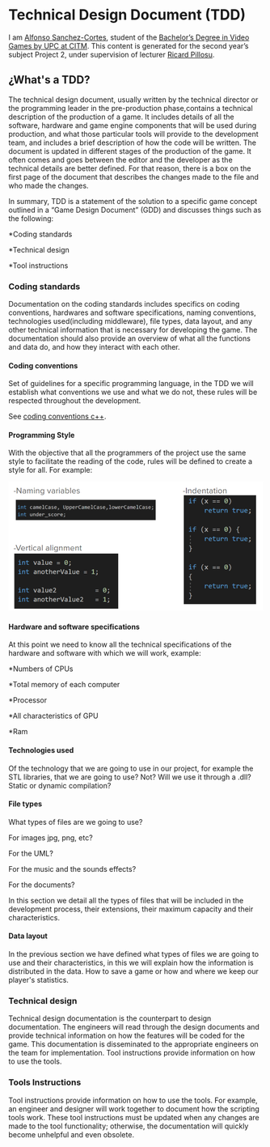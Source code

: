 ﻿# Technical Design Document (TDD)

I am [Alfonso Sanchez-Cortes](https://github.com/Siitoo), student of the [Bachelor’s Degree in
Video Games by UPC at CITM](https://www.citm.upc.edu/ing/estudis/graus-videojocs/). This content is generated for the second year’s
subject Project 2, under supervision of lecturer [Ricard Pillosu](<https://es.linkedin.com/in/ricardpillosu>).

## ¿What's a TDD?

The technical design document, usually written by the technical director or the programming leader in the pre-production phase,contains a technical description of the production of a game.
It includes details of all the software, hardware and game engine components that will be used during production, and what those particular tools will provide to the development team,
and includes a brief description of how the code will be written. The document is updated in different stages of the production of the game. It often comes and goes between the editor
and the developer as the technical details are better defined. For that reason, there is a box on the first page of the document that describes the changes made to the file and who made the changes.

In summary, TDD is a statement of the solution to a specific game concept outlined in a “Game Design Document” (GDD) and discusses things such as the following:  

*Coding standards  

*Technical design  

*Tool instructions  

### Coding standards

Documentation on the coding standards includes specifics on coding conventions, hardwares and software specifications, naming conventions, technologies used(including middleware), file types, data layout, and any other technical information that is necessary for developing the game. 
The documentation should also provide an overview of what all the functions and data do, and how they interact with each other.

#### Coding conventions

Set of guidelines for a specific programming language, in the TDD we will establish what conventions we use and what we do not, these rules will be respected throughout the development.  

See [coding conventions c++](http://geosoft.no/development/cppstyle.html).  

#### Programming Style

With the objective that all the programmers of the project use the same style to facilitate the reading of the code, rules will be defined to create a style for all. For example:

![conventions](/docs/conventions.jpg)

#### Hardware and software specifications

At this point we need to know all the technical specifications of the hardware and software with which we will work, example:  
  
*Numbers of CPUs  

*Total memory of each computer  

*Processor  

*All characteristics of GPU  

*Ram

#### Technologies used  

Of the technology that we are going to use in our project, for example the STL libraries, that we are going to use? Not? Will we use it through a .dll? Static or dynamic compilation?

#### File types

What types of files are we going to use?  

For images jpg, png, etc?  

For the UML?  

For the music and the sounds effects?  

For the documents? 

In this section we detail all the types of files that will be included in the development process, their extensions, their maximum capacity and their characteristics.

#### Data layout

In the previous section we have defined what types of files we are going to use and their characteristics, in this we will explain how the information is distributed in the data. How to save a game or how and where we keep our player's statistics.

### Technical design

Technical design documentation is the counterpart to design documentation. The engineers will read through the design documents and provide technical information on how  the features will be coded for the game. This documentation is disseminated to the appropriate engineers on the team for implementation.
Tool instructions provide information on how to use the tools. 

### Tools Instructions

Tool instructions provide information on how to use the tools. For example, an engineer and designer will work together to document how the scripting tools work. 
These tool instructions must be updated when any changes are made to the tool functionality; otherwise, the documentation will quickly become unhelpful and even obsolete.
